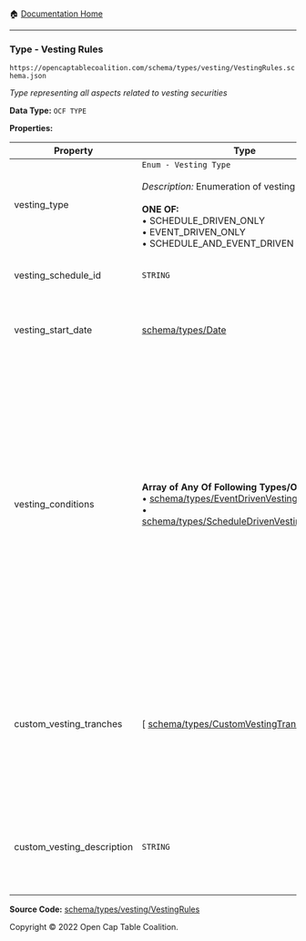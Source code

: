 :house: [Documentation Home](/README.md)

---

### Type - Vesting Rules

`https://opencaptablecoalition.com/schema/types/vesting/VestingRules.schema.json`

_Type representing all aspects related to vesting securities_

**Data Type:** `OCF TYPE`

**Properties:**

| Property                   | Type                                                                                                                                                                                                                                                              | Description                                                                                                                                                                                                                                                                                                                                                                             | Required   |
| -------------------------- | ----------------------------------------------------------------------------------------------------------------------------------------------------------------------------------------------------------------------------------------------------------------- | --------------------------------------------------------------------------------------------------------------------------------------------------------------------------------------------------------------------------------------------------------------------------------------------------------------------------------------------------------------------------------------- | ---------- |
| vesting_type               | `Enum - Vesting Type`</br></br>_Description:_ Enumeration of vesting types</br></br>**ONE OF:** </br>&bull; SCHEDULE_DRIVEN_ONLY </br>&bull; EVENT_DRIVEN_ONLY </br>&bull; SCHEDULE_AND_EVENT_DRIVEN                                                              | Whether the vesting rules are schedule-driven, event-driven, or a combination of both                                                                                                                                                                                                                                                                                                   | `REQUIRED` |
| vesting_schedule_id        | `STRING`                                                                                                                                                                                                                                                          | Time-based vesting schedule applied to the securities                                                                                                                                                                                                                                                                                                                                   | -          |
| vesting_start_date         | [schema/types/Date](/docs/schema/types/Date.md)                                                                                                                                                                                                                   | Vesting commencement date to pair with the time-based vesting schedule                                                                                                                                                                                                                                                                                                                  | -          |
| vesting_conditions         | **Array of Any Of Following Types/Objs:**</br>&bull; [schema/types/EventDrivenVestingCondition](/docs/schema/types/EventDrivenVestingCondition.md)</br>&bull; [schema/types/ScheduleDrivenVestingCondition](/docs/schema/types/ScheduleDrivenVestingCondition.md) | Tree-structured schedule- and/or event-driven vesting conditions for the securities, including single- or double-trigger acceleration.</br></br>**Note**: complex vesting rules which mix time-and event-based conditions should be modeled using this field, because human intervention will ultimately be required by the importing system due to the nature/complexity of the rules. | -          |
| custom_vesting_tranches    | [ [schema/types/CustomVestingTranche](/docs/schema/types/CustomVestingTranche.md) ]                                                                                                                                                                               | Explicitly-defined vesting tranches for the securities which can be used in place of a vesting schedule.</br></br>**Note**: custom vesting tranches override the applied vesting schedule if both are present.                                                                                                                                                                          | -          |
| custom_vesting_description | `STRING`                                                                                                                                                                                                                                                          | Description field to allow explanation of the vesting conditions which resulted in the custom vesting tranches                                                                                                                                                                                                                                                                          | -          |

**Source Code:** [schema/types/vesting/VestingRules](/schema/types/vesting/VestingRules.schema.json)

Copyright © 2022 Open Cap Table Coalition.
